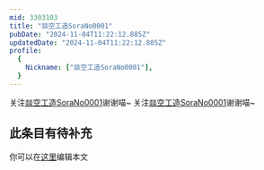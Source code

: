 ```yaml
---
mid: 3303103
title: "燚空工造SoraNo0001"
pubDate: "2024-11-04T11:22:12.885Z"
updatedDate: "2024-11-04T11:22:12.885Z"
profile:
  {
    Nickname: ["燚空工造SoraNo0001"],
  }
---
```


关注[燚空工造SoraNo0001](https://space.bilibili.com/3303103)谢谢喵~ 关注[燚空工造SoraNo0001](https://space.bilibili.com/3303103)谢谢喵~

## 此条目有待补充
你可以在[这里](https://github.com/Yuhanawa/VTuber.ICU-Content/edit/master/v/燚空工造SoraNo0001/index.md)编辑本文
